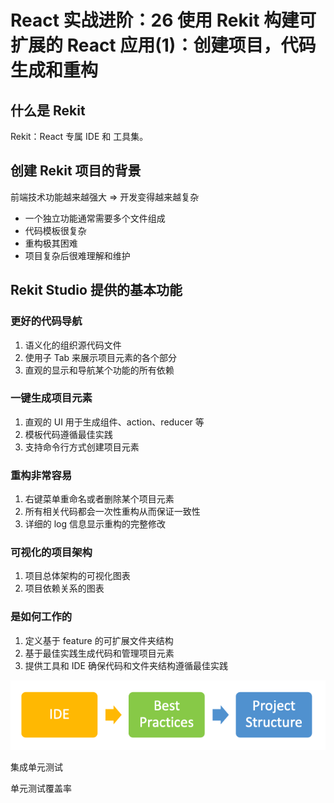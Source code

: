# React 实战进阶：26 使用 Rekit 构建可扩展的 React 应用(1)：创建项目，代码生成和重构

## 什么是 Rekit

Rekit：React 专属 IDE 和 工具集。


## 创建 Rekit 项目的背景

前端技术功能越来越强大 => 开发变得越来越复杂

* 一个独立功能通常需要多个文件组成
* 代码模板很复杂
* 重构极其困难
* 项目复杂后很难理解和维护


## Rekit Studio 提供的基本功能

### 更好的代码导航

1. 语义化的组织源代码文件
2. 使用子 Tab 来展示项目元素的各个部分
3. 直观的显示和导航某个功能的所有依赖


### 一键生成项目元素

1. 直观的 UI 用于生成组件、action、reducer 等
2. 模板代码遵循最佳实践
3. 支持命令行方式创建项目元素


### 重构非常容易

1. 右键菜单重命名或者删除某个项目元素
2. 所有相关代码都会一次性重构从而保证一致性
3. 详细的 log 信息显示重构的完整修改


### 可视化的项目架构

1. 项目总体架构的可视化图表
2. 项目依赖关系的图表


### 是如何工作的

1. 定义基于 feature 的可扩展文件夹结构
2. 基于最佳实践生成代码和管理项目元素
3. 提供工具和 IDE 确保代码和文件夹结构遵循最佳实践

![](./res/how-it-work.png)

集成单元测试

单元测试覆盖率
